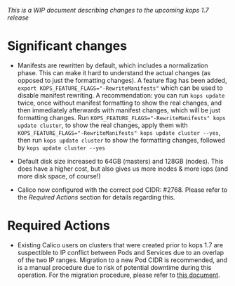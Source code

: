 _This is a WIP document describing changes to the upcoming kops 1.7 release_

# Significant changes

* Manifests are rewritten by default, which includes a normalization phase.
  This can make it hard to understand the actual changes (as opposed to just the formatting changes).
  A feature flag has been added, `export KOPS_FEATURE_FLAGS="-RewriteManifests"` which can be used
  to disable manifest rewriting.  A recommendation: you can run `kops update` twice, once without
  manifest formatting to show the real changes, and then immediately afterwards with manifest changes,
  which will be just formatting changes.  Run `KOPS_FEATURE_FLAGS="-RewriteManifests" kops update cluster`,
  to show the real changes, apply them with `KOPS_FEATURE_FLAGS="-RewriteManifests" kops update cluster --yes`,
  then run `kops update cluster` to show the formatting changes, followed by `kops update cluster --yes`

* Default disk size increased to 64GB (masters) and 128GB (nodes).  This does have a higher cost, but also gives us more inodes & more iops (and more disk space, of course!)
* Calico now configured with the correct pod CIDR: #2768. Please refer to the *Required Actions* section for details regarding this.

# Required Actions

* Existing Calico users on clusters that were created prior to kops 1.7 are suspectible to IP conflict between Pods and Services due to an overlap of the two IP ranges. Migration to a new Pod CIDR is recommended, and is a manual procedure due to risk of potential downtime during this operation. For the migration procedure, please refer to [this document](../upgrade_from_kops_1.6_to_1.7_calico_cidr_migration.md).
